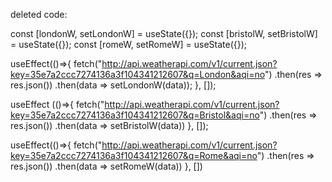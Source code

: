 deleted code:

  const [londonW, setLondonW] = useState({});
  const [bristolW, setBristolW] = useState({});
  const [romeW, setRomeW] = useState({});

  useEffect(()=>{
    fetch("http://api.weatherapi.com/v1/current.json?key=35e7a2ccc7274136a3f104341212607&q=London&aqi=no")
    .then(res => res.json())
    .then(data => setLondonW(data));
  }, []);

  useEffect (()=>{
    fetch("http://api.weatherapi.com/v1/current.json?key=35e7a2ccc7274136a3f104341212607&q=Bristol&aqi=no")
    .then(res => res.json())
    .then(data => setBristolW(data))
  }, []);

  useEffect(()=>{
    fetch("http://api.weatherapi.com/v1/current.json?key=35e7a2ccc7274136a3f104341212607&q=Rome&aqi=no")
    .then(res => res.json())
    .then(data => setRomeW(data))
  }, [])